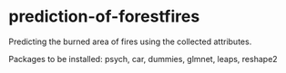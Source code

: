 # prediction-of-forestfires
Predicting the burned area of fires using the collected attributes.

Packages to be installed: psych, car, dummies, glmnet, leaps, reshape2
